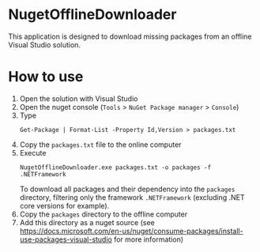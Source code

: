 # NugetOfflineDownloader
This application is designed to download missing packages from an offline Visual Studio solution.

# How to use

1. Open the solution with Visual Studio
1. Open the nuget console (`Tools` > `NuGet Package manager` > `Console`)
1. Type
    ```
    Get-Package | Format-List -Property Id,Version > packages.txt
    ```
1. Copy the `packages.txt` file to the online computer
1. Execute
    ```
    NugetOfflineDownloader.exe packages.txt -o packages -f .NETFramework
    ```
    To download all packages and their dependency into the `packages` directory, filtering only the framework `.NETFramework` (excluding .NET core versions for example).
1. Copy the `packages` directory to the offline computer
1. Add this directory as a nuget source (see https://docs.microsoft.com/en-us/nuget/consume-packages/install-use-packages-visual-studio for more information)